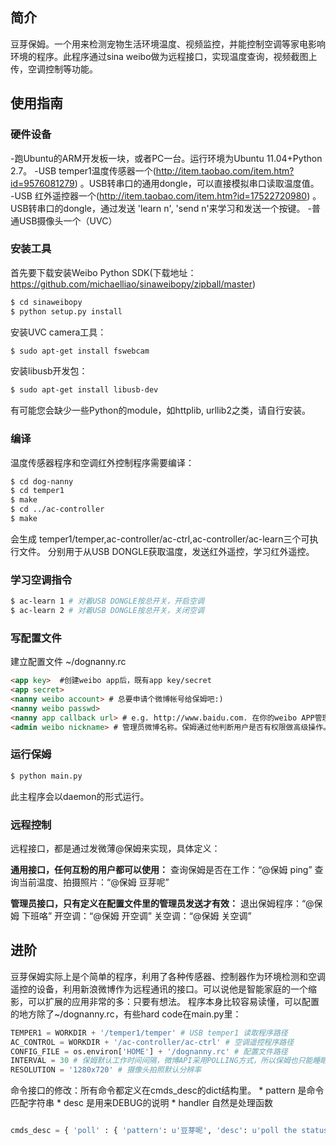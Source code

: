 ## 简介

豆芽保姆。一个用来检测宠物生活环境温度、视频监控，并能控制空调等家电影响环境的程序。此程序通过sina weibo做为远程接口，实现温度查询，视频截图上传，空调控制等功能。

## 使用指南

### 硬件设备

-跑Ubuntu的ARM开发板一块，或者PC一台。运行环境为Ubuntu 11.04+Python 2.7。
-USB temper1温度传感器一个(http://item.taobao.com/item.htm?id=9576081279) 。USB转串口的通用dongle，可以直接模拟串口读取温度值。
-USB 红外遥控器一个(http://item.taobao.com/item.htm?id=17522720980) 。USB转串口的dongle，通过发送 'learn n', 'send n'来学习和发送一个按键。
-普通USB摄像头一个（UVC）

### 安装工具

首先要下载安装Weibo Python SDK(下载地址：https://github.com/michaelliao/sinaweibopy/zipball/master) 
``` bash
$ cd sinaweibopy
$ python setup.py install
```

安装UVC camera工具：
``` bash
$ sudo apt-get install fswebcam
```

安装libusb开发包：
``` bash
$ sudo apt-get install libusb-dev
```

有可能您会缺少一些Python的module，如httplib, urllib2之类，请自行安装。

### 编译

温度传感器程序和空调红外控制程序需要编译：
``` bash
$ cd dog-nanny
$ cd temper1
$ make
$ cd ../ac-controller
$ make
```

会生成 temper1/temper,ac-controller/ac-ctrl,ac-controller/ac-learn三个可执行文件。 分别用于从USB DONGLE获取温度，发送红外遥控，学习红外遥控。

### 学习空调指令

``` bash
$ ac-learn 1 # 对着USB DONGLE按总开关，开启空调
$ ac-learn 2 # 对着USB DONGLE按总开关，关闭空调
```

### 写配置文件

建立配置文件 ~/dognanny.rc
``` html
<app key>  #创建weibo app后，既有app key/secret
<app secret>
<nanny weibo account> # 总要申请个微博帐号给保姆吧:)
<nanny weibo passwd>
<nanny app callback url> # e.g. http://www.baidu.com. 在你的weibo APP管理页面里可以设置
<admin weibo nickname> # 管理员微博名称。保姆通过他判断用户是否有权限做高级操作。
```

### 运行保姆
``` bash
$ python main.py
```
此主程序会以daemon的形式运行。

### 远程控制

远程接口，都是通过发微薄@保姆来实现，具体定义：

**通用接口，任何互粉的用户都可以使用：**
查询保姆是否在工作：“@保姆 ping” 查询当前温度、拍摄照片：“@保姆 豆芽呢”

**管理员接口，只有定义在配置文件里的管理员发送才有效：**
退出保姆程序：“@保姆 下班咯” 开空调：“@保姆 开空调” 关空调：“@保姆 关空调”

## 进阶

豆芽保姆实际上是个简单的程序，利用了各种传感器、控制器作为环境检测和空调遥控的设备，利用新浪微博作为远程通讯的接口。可以说他是智能家庭的一个缩影，可以扩展的应用非常的多：只要有想法。
程序本身比较容易读懂，可以配置的地方除了~/dognanny.rc，有些hard code在main.py里：
``` python
TEMPER1 = WORKDIR + '/temper1/temper' # USB temper1 读取程序路径
AC_CONTROL = WORKDIR + '/ac-controller/ac-ctrl' # 空调遥控程序路径
CONFIG_FILE = os.environ['HOME'] + '/dognanny.rc' # 配置文件路径
INTERVAL = 30 # 保姆默认工作时间间隔，微博API采用POLLING方式，所以保姆也只能睡眠、唤醒、工作然后再睡眠
RESOLUTION = '1280x720' # 摄像头拍照默认分辨率
```

命令接口的修改：所有命令都定义在cmds_desc的dict结构里。 * pattern 是命令匹配字符串 * desc 是用来DEBUG的说明 * handler 自然是处理函数 

``` python

cmds_desc = { 'poll' : { 'pattern': u'豆芽呢', 'desc': u'poll the status', 'handler': cmd_poll }, 'acon' : { 'pattern': u'开空调', 'desc': u'turn on ac', 'handler': cmd_acon }, 'acoff': { 'pattern': u'关空调', 'desc': u'turn off ac', 'handler': cmd_acoff }, 'kill' : { 'pattern': u'下班了', 'desc': u'kill myself', 'handler': cmd_kill }, 'ping' : { 'pattern': u'ping', 'desc': u'debug ping', 'handler': cmd_ping }, } ```
```

